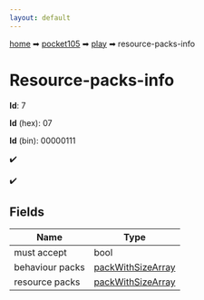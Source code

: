 ```yaml
---
layout: default
---
```


[home](/) ➡ [pocket105](/protocol/pocket105) ➡ [play](/protocol/pocket105/play) ➡ resource-packs-info

# Resource-packs-info

**Id**: 7

**Id** (hex): 07

**Id** (bin): 00000111

✔️

✔️

## Fields

Name | Type
---|---
must accept | bool
behaviour packs | [packWithSizeArray](/protocol/pocket105/arrays)
resource packs | [packWithSizeArray](/protocol/pocket105/arrays)

